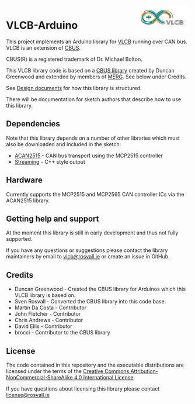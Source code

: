 <img align="right" src="ArduinoVLCB.png"  width="150" height="75">

# VLCB-Arduino
This project implements an Arduino library for [VLCB](https://github.com/Versatile-LCB/VLCB-documents) running over CAN bus.
VLCB is an extension of [CBUS](https://www.merg.org.uk/resources/cbus). 

CBUS(R) is a registered trademark of Dr. Michael Bolton.

This VLCB library code is based on a [CBUS library](https://github.com/MERG-DEV/CBUS) created by Duncan Greenwood
and extended by members of [MERG](https://www.merg.org.uk/). 
See below under Credits.

See [Design documents](docs/Design.md) for how this library is structured.

There will be documentation for sketch authors that describe how to use this library.

## Dependencies
Note that this library depends on a number of other libraries which must also be downloaded and included in the sketch:

* [ACAN2515](https://github.com/pierremolinaro/acan2515) - CAN bus transport using the MCP2515 controller
* [Streaming](https://github.com/janelia-arduino/Streaming) - C++ style output

## Hardware

Currently supports the MCP2515 and MCP2565 CAN controller ICs via the ACAN2515 library.

## Getting help and support

At the moment this library is still in early development and thus not fully supported.

If you have any questions or suggestions please contact the library maintainers
by email to vlcb@rosvall.ie or create an issue in GitHub.

## Credits

* Duncan Greenwood - Created the CBUS library for Arduinos which this VLCB library is based on.
* Sven Rosvall - Converted the CBUS library into this code base.
* Martin Da Costa - Contributor
* John Fletcher - Contributor
* Chris Andrews - Contributor
* David Ellis - Contributor
* brocci - Contributor to the CBUS library

## License

The code contained in this repository and the executable distributions are licensed under the terms of the
[Creative Commons Attribution-NonCommercial-ShareAlike 4.0 International License](LICENSE.md).

If you have questions about licensing this library please contact [license@rosvall.ie](mailto:license@rosvall.ie)
